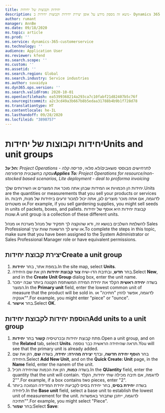 ```yaml
---
title: יחידות וקבוצות של יחידות
description: נושא זה מספק מידע על אופן יצירת יחידות וקבוצות יחידות ב- Dynamics 365 Project Operations.
author: rumant
manager: AnnBe
ms.date: 09/18/2020
ms.topic: article
ms.prod: ''
ms.service: dynamics-365-customerservice
ms.technology: ''
audience: Application User
ms.reviewer: kfend
ms.search.scope: ''
ms.custom: ''
ms.assetid: ''
ms.search.region: Global
ms.search.industry: Service industries
ms.author: suvaidya
ms.dyn365.ops.version: ''
ms.search.validFrom: 2020-10-01
ms.openlocfilehash: ea5399368214a293ca7c10fabf21d82407b5c76f
ms.sourcegitcommit: a2c3cd49a3b667b8b5edaa31788b4b9b1f728d78
ms.translationtype: HT
ms.contentlocale: he-IL
ms.lasthandoff: 09/28/2020
ms.locfileid: "3898757"
---
```

# <a name="units-and-unit-groups"></a><span data-ttu-id="85502-103">יחידות וקבוצות של יחידות</span><span class="sxs-lookup"><span data-stu-id="85502-103">Units and unit groups</span></span>

<span data-ttu-id="85502-104">_**חל על:** Project Operations לתרחישים מבוססי משאבים/לא מלאי, פריסה קלה - עסקה בחשבונית פרופורמה_</span><span class="sxs-lookup"><span data-stu-id="85502-104">_**Applies To:** Project Operations for resource/non-stocked based scenarios, Lite deployment - deal to proforma invoicing_</span></span>

<span data-ttu-id="85502-105">יחידות הן הכמויות או המידות שבהן אתה מוכר את המוצרים או השירותים שלך.</span><span class="sxs-lookup"><span data-stu-id="85502-105">Units are the quantities or measurements that you sell your products or services in.</span></span> <span data-ttu-id="85502-106">לדוגמה, אם אתה מוכר מוצרים לגן, אתה יכול למכור זרעים ביחידות של מנות, תיבות או משטחים.</span><span class="sxs-lookup"><span data-stu-id="85502-106">For example, if you sell gardening supplies, you might sell seeds in units of packets, boxes, and pallets.</span></span> <span data-ttu-id="85502-107">קבוצת יחידות היא אוסף של יחידות שונות.</span><span class="sxs-lookup"><span data-stu-id="85502-107">A unit group is a collection of these different units.</span></span>

<span data-ttu-id="85502-108">להשלמת השלבים בנושא זה, ודא שהוקצה לך תפקיד של מנהל מערכת או מנהל Sales Professional או שיש לך הרשאות שוות ערך.</span><span class="sxs-lookup"><span data-stu-id="85502-108">To complete the steps in this topic, make sure that you have been assigned to the System Administrator or Sales Professional Manager role or have equivalent permissions.</span></span>

## <a name="create-a-unit-group"></a><span data-ttu-id="85502-109">יצירת קבוצת יחידות</span><span class="sxs-lookup"><span data-stu-id="85502-109">Create a unit group</span></span>

1. <span data-ttu-id="85502-110">במפת אתר, בחר **יחידות‬**.</span><span class="sxs-lookup"><span data-stu-id="85502-110">In the site map, select **Units**.</span></span>
2. <span data-ttu-id="85502-111">בחר **חדש**, ובתיבת הדו-שיח **צור קבוצת יחידות** הזן את שם היחידה.</span><span class="sxs-lookup"><span data-stu-id="85502-111">Select **New**, and in the **Create Unit Group** dialog box, enter the unit name.</span></span>
3. <span data-ttu-id="85502-112">בשדה **יחידה ראשית** הקלד את יחידת המידה המשותפת הקטנה ביותר שבה יימכר המוצר.</span><span class="sxs-lookup"><span data-stu-id="85502-112">In the **Primary unit** field, enter the lowest common unit of measure that the product will be sold in.</span></span> <span data-ttu-id="85502-113">לדוגמה, אפשר להזין "חתיכה" או "אונקיה".</span><span class="sxs-lookup"><span data-stu-id="85502-113">For example, you might enter "piece" or "ounce".</span></span>
4. <span data-ttu-id="85502-114">בחר **אישור**.</span><span class="sxs-lookup"><span data-stu-id="85502-114">Select **OK**.</span></span>

## <a name="add-units-to-a-unit-group"></a><span data-ttu-id="85502-115">הוספת יחידות לקבוצת יחידות</span><span class="sxs-lookup"><span data-stu-id="85502-115">Add units to a unit group</span></span>

1. <span data-ttu-id="85502-116">פתח קבוצת יחידות ובכרטיסיה **קשור** בחר **יחידות**.</span><span class="sxs-lookup"><span data-stu-id="85502-116">Open a unit group, and on the **Related** tab, select **Units**.</span></span> <span data-ttu-id="85502-117">תראה שהיחידה הראשית כבר נוספה.</span><span class="sxs-lookup"><span data-stu-id="85502-117">You will see that the primary unit is already added.</span></span>
2. <span data-ttu-id="85502-118">בחר **הוסף יחידה חדשה**, ובדף **יצירה מהירה: יחידה**, בשדה **שם**, הזן את שם היחידה.</span><span class="sxs-lookup"><span data-stu-id="85502-118">Select **Add New Unit**, and on the **Quick Create: Unit** page, in the **Name** field, enter the nanem of the unit.</span></span>
3. <span data-ttu-id="85502-119">בשדה **כמות**, הזן את הכמות שהיחידה תכיל.</span><span class="sxs-lookup"><span data-stu-id="85502-119">In the **QUantity** field, enter the quantity that the unit will contain.</span></span> <span data-ttu-id="85502-120">לדוגמה, אם תיבה מכילה שתי יחידות, הקלד "2".</span><span class="sxs-lookup"><span data-stu-id="85502-120">For example, if a box contains two pieces, enter "2".</span></span> 
4. <span data-ttu-id="85502-121">בשדה **יחידת בסיס**, בחר יחידת בסיס לקביעת יחידת המדידה הנמוכה ביותר ליחידה.</span><span class="sxs-lookup"><span data-stu-id="85502-121">In the **Base unit** field, select a base unit to establish the lowest unit of measurement for the unit.</span></span> <span data-ttu-id="85502-122">לדוגמה, ייתכן שתבחר באפשרות "חתיכה".</span><span class="sxs-lookup"><span data-stu-id="85502-122">For example, you might select "Piece".</span></span>
5. <span data-ttu-id="85502-123">בחר **שמור**:</span><span class="sxs-lookup"><span data-stu-id="85502-123">Select **Save**:</span></span>
